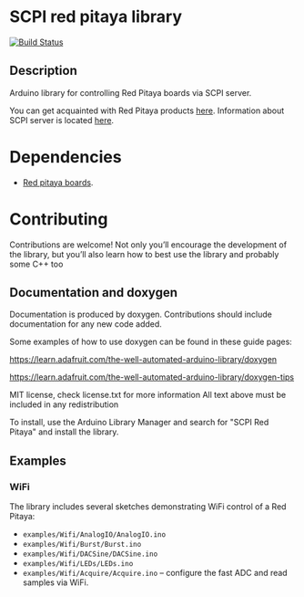 
# SCPI red pitaya library
[![Build Status](https://github.com/RedPitaya/SCPI-red-pitaya-arduino/workflows/Arduino%20Library%20CI/badge.svg)](https://github.com/RedPitaya/SCPI-red-pitaya-arduino/actions)

## Description

Arduino library for controlling Red Pitaya boards via SCPI server.

You can get acquainted with Red Pitaya products [here](https://redpitaya.com).
Information about SCPI server is located [here](https://redpitaya.readthedocs.io/en/latest/appsFeatures/remoteControl/scpi.html).

# Dependencies
 * [Red pitaya boards](https://redpitaya.com/stemlab-125-14/).

# Contributing

Contributions are welcome!  Not only you’ll encourage the development of the library, but you’ll also learn how to best use the library and probably some C++ too

## Documentation and doxygen
Documentation is produced by doxygen. Contributions should include documentation for any new code added.

Some examples of how to use doxygen can be found in these guide pages:

https://learn.adafruit.com/the-well-automated-arduino-library/doxygen

https://learn.adafruit.com/the-well-automated-arduino-library/doxygen-tips

MIT license, check license.txt for more information
All text above must be included in any redistribution

To install, use the Arduino Library Manager and search for "SCPI Red Pitaya" and install the library.

## Examples

### WiFi

The library includes several sketches demonstrating WiFi control of a Red Pitaya:

- `examples/Wifi/AnalogIO/AnalogIO.ino`
- `examples/Wifi/Burst/Burst.ino`
- `examples/Wifi/DACSine/DACSine.ino`
- `examples/Wifi/LEDs/LEDs.ino`
- `examples/Wifi/Acquire/Acquire.ino` – configure the fast ADC and read samples via WiFi.
